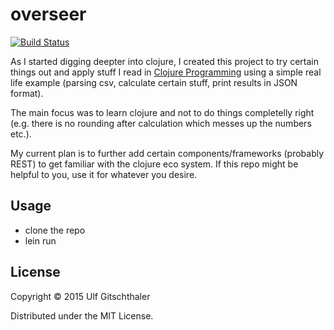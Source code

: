 # overseer
[![Build Status](https://travis-ci.org/u6f6o/overseer.svg?branch=master)](https://travis-ci.org/u6f6o/overseer)

As I started digging deepter into clojure, I created this project to try certain things out and apply stuff I read in [Clojure Programming](http://www.clojurebook.com/) using a simple real life example (parsing csv, calculate certain stuff, print results in JSON format). 

The main focus was to learn clojure and not to do things completelly right (e.g. there is no rounding after calculation which messes up the numbers etc.). 

My current plan is to further add certain components/frameworks (probably REST) to get familiar with the clojure eco system. If this repo might be helpful to you, use it for whatever you desire. 

## Usage

   - clone the repo 
   - lein run 

## License

Copyright © 2015 Ulf Gitschthaler

Distributed under the MIT License.
